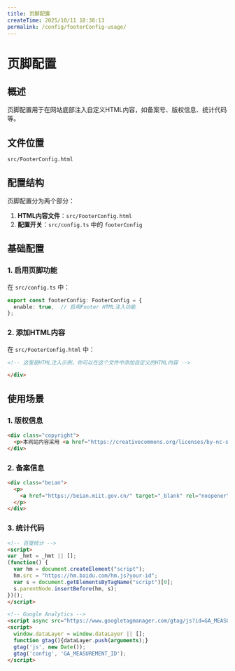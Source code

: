 ```yaml
---
title: 页脚配置
createTime: 2025/10/11 18:38:13
permalink: /config/footerConfig-usage/
---
```

# 页脚配置

## 概述

页脚配置用于在网站底部注入自定义HTML内容，如备案号、版权信息、统计代码等。

## 文件位置

```
src/FooterConfig.html
```

## 配置结构

页脚配置分为两个部分：

1. **HTML内容文件**：`src/FooterConfig.html`
2. **配置开关**：`src/config.ts` 中的 `footerConfig`

## 基础配置

### 1. 启用页脚功能

在 `src/config.ts` 中：

```typescript
export const footerConfig: FooterConfig = {
  enable: true,  // 启用Footer HTML注入功能
};
```

### 2. 添加HTML内容

在 `src/FooterConfig.html` 中：

```html
<!-- 这里是HTML注入示例，你可以在这个文件中添加自定义的HTML内容 -->

</div>
```

## 使用场景

### 1. 版权信息

```html
<div class="copyright">
  <p>本网站内容采用 <a href="https://creativecommons.org/licenses/by-nc-sa/4.0/" target="_blank" rel="noopener">CC BY-NC-SA 4.0</a> 协议</p>
</div>
```

### 2. 备案信息

```html
<div class="beian">
  <p>
    <a href="https://beian.miit.gov.cn/" target="_blank" rel="noopener">京ICP备12345678号-1</a>
  </p>
</div>
```

### 3. 统计代码

```html
<!-- 百度统计 -->
<script>
var _hmt = _hmt || [];
(function() {
  var hm = document.createElement("script");
  hm.src = "https://hm.baidu.com/hm.js?your-id";
  var s = document.getElementsByTagName("script")[0]; 
  s.parentNode.insertBefore(hm, s);
})();
</script>

<!-- Google Analytics -->
<script async src="https://www.googletagmanager.com/gtag/js?id=GA_MEASUREMENT_ID"></script>
<script>
  window.dataLayer = window.dataLayer || [];
  function gtag(){dataLayer.push(arguments);}
  gtag('js', new Date());
  gtag('config', 'GA_MEASUREMENT_ID');
</script>
```

